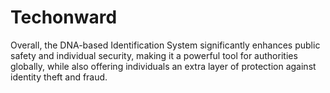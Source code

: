 # Techonward
Overall, the DNA-based Identification System significantly enhances public safety and individual security, making it a powerful tool for authorities globally, while also offering individuals an extra layer of protection against identity theft and fraud.
